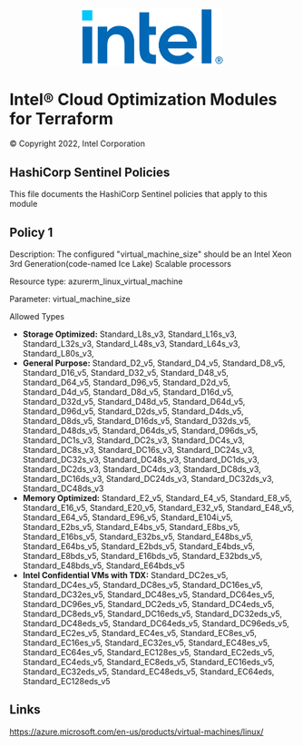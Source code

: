 <p align="center">
  <img src="./images/logo-classicblue-800px.png" alt="Intel Logo" width="250"/>
</p>

# Intel® Cloud Optimization Modules for Terraform  

© Copyright 2022, Intel Corporation

## HashiCorp Sentinel Policies

This file documents the HashiCorp Sentinel policies that apply to this module

## Policy 1

Description: The configured "virtual_machine_size" should be an Intel Xeon 3rd Generation(code-named Ice Lake) Scalable processors

Resource type: azurerm_linux_virtual_machine

Parameter: virtual_machine_size

Allowed Types

- **Storage Optimized:** Standard_L8s_v3, Standard_L16s_v3, Standard_L32s_v3, Standard_L48s_v3, Standard_L64s_v3, Standard_L80s_v3, 
- **General Purpose:**  Standard_D2_v5, Standard_D4_v5, Standard_D8_v5, Standard_D16_v5, Standard_D32_v5, Standard_D48_v5, Standard_D64_v5, Standard_D96_v5, 
Standard_D2d_v5, Standard_D4d_v5, Standard_D8d_v5, Standard_D16d_v5, Standard_D32d_v5, Standard_D48d_v5, Standard_D64d_v5, Standard_D96d_v5, 
Standard_D2ds_v5, Standard_D4ds_v5, Standard_D8ds_v5, Standard_D16ds_v5, Standard_D32ds_v5, Standard_D48ds_v5, Standard_D64ds_v5, Standard_D96ds_v5, 
Standard_DC1s_v3, Standard_DC2s_v3, Standard_DC4s_v3, Standard_DC8s_v3, Standard_DC16s_v3, Standard_DC24s_v3, Standard_DC32s_v3, Standard_DC48s_v3, Standard_DC1ds_v3, Standard_DC2ds_v3, Standard_DC4ds_v3, Standard_DC8ds_v3, Standard_DC16ds_v3, Standard_DC24ds_v3, Standard_DC32ds_v3, Standard_DC48ds_v3
- **Memory Optimized:** Standard_E2_v5, Standard_E4_v5, Standard_E8_v5, Standard_E16_v5, Standard_E20_v5, Standard_E32_v5, Standard_E48_v5, Standard_E64_v5, Standard_E96_v5, Standard_E104i_v5, Standard_E2bs_v5, Standard_E4bs_v5, Standard_E8bs_v5, Standard_E16bs_v5, Standard_E32bs_v5, Standard_E48bs_v5, Standard_E64bs_v5, Standard_E2bds_v5, Standard_E4bds_v5, Standard_E8bds_v5, Standard_E16bds_v5, Standard_E32bds_v5, Standard_E48bds_v5, Standard_E64bds_v5
- **Intel Confidential VMs with TDX:** Standard_DC2es_v5, Standard_DC4es_v5, Standard_DC8es_v5, Standard_DC16es_v5, Standard_DC32es_v5, Standard_DC48es_v5, Standard_DC64es_v5, Standard_DC96es_v5, Standard_DC2eds_v5, Standard_DC4eds_v5, Standard_DC8eds_v5, Standard_DC16eds_v5, Standard_DC32eds_v5, Standard_DC48eds_v5, Standard_DC64eds_v5, Standard_DC96eds_v5, Standard_EC2es_v5, Standard_EC4es_v5, Standard_EC8es_v5, Standard_EC16es_v5, Standard_EC32es_v5, Standard_EC48es_v5, Standard_EC64es_v5, Standard_EC128es_v5, Standard_EC2eds_v5, Standard_EC4eds_v5, Standard_EC8eds_v5, Standard_EC16eds_v5, Standard_EC32eds_v5, Standard_EC48eds_v5, Standard_EC64eds, Standard_EC128eds_v5

## Links
https://azure.microsoft.com/en-us/products/virtual-machines/linux/
